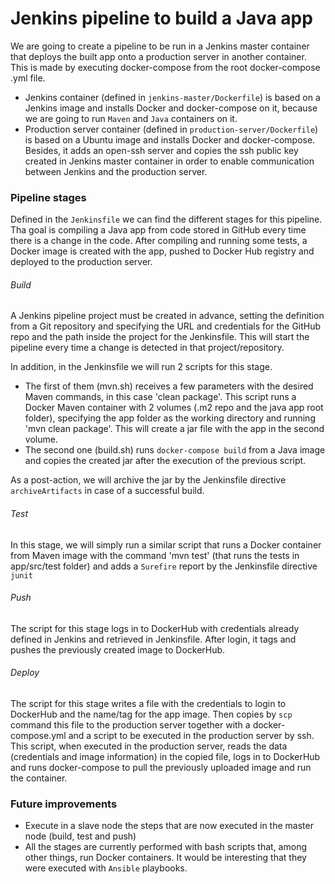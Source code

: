 # Jenkins pipeline to build a Java app

We are going to create a pipeline to be run in a Jenkins master container that deploys the built app onto a production server in another container. This is made by executing docker-compose from the root docker-compose .yml file.
- Jenkins container (defined in `jenkins-master/Dockerfile`) is based on a Jenkins image and installs Docker and docker-compose on it, because we are going to run `Maven` and `Java` containers on it. 
- Production server container (defined in `production-server/Dockerfile`) is based on a Ubuntu image and installs Docker and docker-compose. Besides, it adds an open-ssh server and copies the ssh public key created in Jenkins master container in order to enable communication between Jenkins and the production server.

### Pipeline stages

Defined in the `Jenkinsfile` we can find the different stages for this pipeline. Tha goal is compiling a Java app from code stored in GitHub every time there is a change in the code. After compiling and running some tests, a Docker image is created with the app, pushed to Docker Hub registry and deployed to the production server.

###### Build
 
 A Jenkins pipeline project must be created in advance, setting the definition from a Git repository and specifying the URL and credentials for the GitHub repo and the path inside the project for the Jenkinsfile. This will start the pipeline every time a change is detected in that project/repository.
 
 In addition, in the Jenkinsfile we will run 2 scripts for this stage. 
 
 - The first of them (mvn.sh) receives a few parameters with the desired Maven commands, in this case 'clean package'. This script runs a Docker Maven container with 2 volumes (.m2 repo and the java app root folder), specifying the app folder as the working directory and running 'mvn clean package'. This will create a jar file with the app in the second volume.
 - The second one (build.sh) runs `docker-compose build` from a Java image and copies the created jar after the execution of the previous script.
 
As a post-action, we will archive the jar by the Jenkinsfile directive `archiveArtifacts` in case of a successful build.

###### Test

In this stage, we will simply run a similar script that runs a Docker container from Maven image with the command 'mvn test' (that runs the tests in app/src/test folder) and adds a `Surefire` report by the Jenkinsfile directive `junit`

###### Push

The script for this stage logs in to DockerHub with credentials already defined in Jenkins and retrieved in Jenkinsfile. After login, it tags and pushes the previously created image to DockerHub.

###### Deploy

The script for this stage writes a file with the credentials to login to DockerHub and the name/tag for the app image. Then copies by `scp` command this file to the production server together with a docker-compose.yml and a script to be executed in the production server by ssh. This script, when executed in the production server, reads the data (credentials and image information) in the copied file, logs in to DockerHub and runs docker-compose to pull the previously uploaded image and run the container.

### Future improvements

- Execute in a slave node the steps that are now executed in the master node (build, test and push)
- All the stages are currently performed with bash scripts that, among other things, run Docker containers. It would be interesting that they were executed with `Ansible` playbooks.


